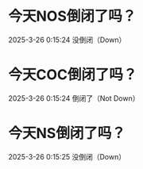 # 今天NOS倒闭了吗？

2025-3-26 0:15:24 没倒闭（Down）

# 今天COC倒闭了吗？

2025-3-26 0:15:24 倒闭了（Not Down）

# 今天NS倒闭了吗？

2025-3-26 0:15:25 没倒闭（Down）

